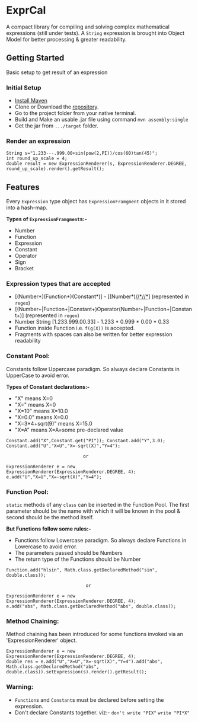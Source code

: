 # ExprCal
A compact library for compiling and solving complex mathematical expressions (still under tests).
A `String` expression is brought into Object Model for better processing & greater readability.

## Getting Started
Basic setup to get result of an expression
### Initial Setup
* [Install Maven](https://www.tutorialspoint.com/maven/maven_environment_setup.htm)
* Clone or Download the [repository](https://github.com/hRupanjan/ExprCal).
* Go to the project folder from your native terminal.
* Build and Make an usable .jar file using command `mvn assembly:single`
* Get the jar from `.../target` folder.

### Render an expression
```
String s="1.233---.999.00+sin(pow(2,PI))/cos(60)tan(45)";
int round_up_scale = 4;
double result = new ExpressionRenderer(s, ExpressionRenderer.DEGREE, round_up_scale).render().getResult();
```

## Features
Every `Expression` type object has `ExpressionFramgment` objects in it stored into a hash-map.

**Types of `ExpressionFramgment`s:-**
* Number
* Function
* Expression
* Constant
* Operator
* Sign
* Bracket

### Expression types that are accepted 
* [(Number*)(Function*)(Constant*)] - [(Number*)[//*](Function*)[//*](Constant*)] (represented in `regex`)
* [(Number+|Function+|Constant+)Operator(Number+|Function+|Constant+)] (represented in `regex`)
* Number String [1.233.999.00.33] - 1.233 * 0.999 * 0.00 * 0.33
* Function inside Function i.e. `f(g(X))` is accepted.
* Fragments with spaces can also be written for better expression readability

### Constant Pool:
Constants follow Uppercase paradigm. So always declare Constants in UpperCase to avoid error.

**Types of Constant declarations:-**
* "X" means X=0
* "X=" means X=0
* "X=10" means X=10.0
* "X=0.0" means X=0.0
* "X=3*4+sqrt(9)" means X=15.0
* "X=A" means X=A=some pre-declared value
```
Constant.add("X",Constant.get("PI")); Constant.add("Y",3.0);
Constant.add("U","X=U","X=-sqrt(X)","Y=4");
```
                                 or
```
ExpressionRenderer e = new ExpressionRenderer(ExpressionRenderer.DEGREE, 4);
e.add("U","X=U","X=-sqrt(X)","Y=4");
```

### Function Pool:
`static` methods of any `class` can be inserted in the Function Pool.
The first parameter should be the name with which it will be known in the pool & second should be the method itself.

**But Functions follow some rules:-**
* Functions follow Lowercase paradigm. So always declare Functions in Lowercase to avoid error.
* The parameters passed should be Numbers
* The return type of the Functions should be Number
```
Function.add("hlsin", Math.class.getDeclaredMethod("sin", double.class));
```
                                  or
```
ExpressionRenderer e = new ExpressionRenderer(ExpressionRenderer.DEGREE, 4);
e.add("abs", Math.class.getDeclaredMethod("abs", double.class));
```

### Method Chaining:
Method chaining has been introduced for some functions invoked via an 'ExpressionRenderer' object.
```
ExpressionRenderer e = new ExpressionRenderer(ExpressionRenderer.DEGREE, 4);
double res = e.add("U","X=U","X=-sqrt(X)","Y=4").add("abs", Math.class.getDeclaredMethod("abs", double.class)).setExpression(s).render().getResult();
```
### Warning:
* `Function`s and `Constant`s must be declared before setting the expression.
* Don't declare Constants together. viz:- `don't write "PIX"` `write "PI*X"`
